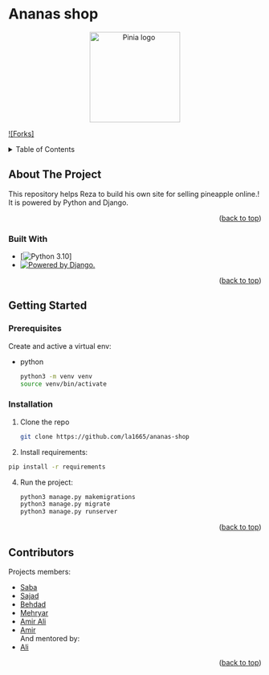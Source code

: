 # Ananas shop

<p align="center">
  <a href="https://pinia.vuejs.org" target="_blank" rel="noopener noreferrer">
    <img width="180" src="https://pinia.vuejs.org/logo.svg" alt="Pinia logo">
  </a>
</p>

<!-- PROJECT SHIELDS -->
[![Forks]][forks-url]


<!-- TABLE OF CONTENTS -->
<details>
  <summary>Table of Contents</summary>
  <ol>
    <li>
      <a href="#about-the-project">About The Project</a>
      <ul>
        <li><a href="#built-with">Built With</a></li>
      </ul>
    </li>
    <li>
      <a href="#getting-started">Getting Started</a>
      <ul>
        <li><a href="#prerequisites">Prerequisites</a></li>
        <li><a href="#installation">Installation</a></li>
      </ul>
    </li>
    <li><a href="#Contributors">Contributors</a></li>
  </ol>
</details>

<!-- ABOUT THE PROJECT -->
## About The Project
This repository helps Reza to build his own site for selling pineapple online.!
It is powered by Python and Django.

<p align="right">(<a href="#readme-top">back to top</a>)</p>


### Built With

* [![Python 3.10](https://img.shields.io/badge/python-3.10-blue.svg)]
* <a href="http://www.djangoproject.com/"><img src="https://www.djangoproject.com/m/img/badges/djangopowered126x54.gif" border="0" alt="Powered by Django." title="Powered by Django." /></a>

<p align="right">(<a href="#readme-top">back to top</a>)</p>


<!-- GETTING STARTED -->
## Getting Started

### Prerequisites

Create and active a virtual env:
* python
  ```sh
  python3 -m venv venv
  source venv/bin/activate
  ```

### Installation

1. Clone the repo
   ```sh
   git clone https://github.com/la1665/ananas-shop
   ```
2. Install requirements:
  ```sh
  pip install -r requirements
  ```
4. Run the project:
   ```sh
   python3 manage.py makemigrations
   python3 manage.py migrate
   python3 manage.py runserver
   ```

<p align="right">(<a href="#readme-top">back to top</a>)</p>


<!-- ACKNOWLEDGMENTS -->
## Contributors

Projects members:
* <a href="https://github.com/SabaSalimi">Saba</a>
* <a href="https://github.com/sajtj">Sajad</a>
* <a href="https://github.com/behdadjahad">Behdad</a>
* <a href="https://github.com/MehryarSadati">Mehryar</a>
* <a href="https://github.com/sigbick">Amir Ali</a>
* <a href="https://github.com/la1665">Amir</a><br>
And mentored by:
* <a href="https://github.com/Azarkasb">Ali</a>

<p align="right">(<a href="#readme-top">back to top</a>)</p>



<!-- MARKDOWN LINKS & IMAGES -->
[forks-url]: https://github.com/la1665/ananas-shop/forks
